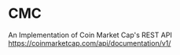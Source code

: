 # CMC
An Implementation of Coin Market Cap's REST API
https://coinmarketcap.com/api/documentation/v1/

